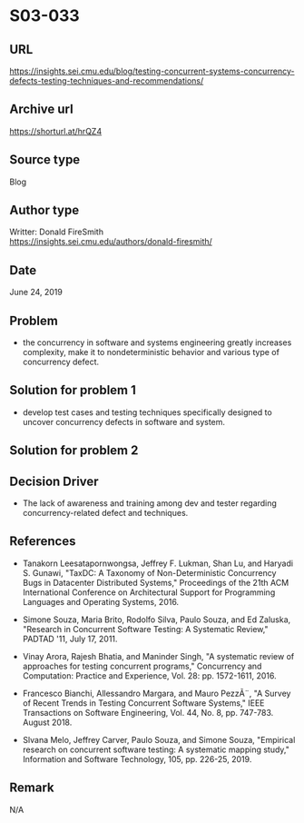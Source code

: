 # S03-033

## URL
https://insights.sei.cmu.edu/blog/testing-concurrent-systems-concurrency-defects-testing-techniques-and-recommendations/

## Archive url
https://shorturl.at/hrQZ4

## Source type
Blog


## Author type
Writter: Donald FireSmith  
https://insights.sei.cmu.edu/authors/donald-firesmith/


## Date
June 24, 2019


## Problem
- the concurrency in software and systems engineering greatly increases complexity, make it to nondeterministic behavior and various type of concurrency defect.


## Solution for problem 1
- develop test cases and testing techniques specifically designed to uncover concurrency defects in software and system.


## Solution for problem 2


## Decision Driver
- The lack of awareness and training among  dev and tester regarding concurrency-related defect and techniques.


## References 
- Tanakorn Leesatapornwongsa, Jeffrey F. Lukman, Shan Lu, and Haryadi S. Gunawi, "TaxDC: A Taxonomy of Non-Deterministic Concurrency Bugs in Datacenter Distributed Systems," Proceedings of the 21th ACM International Conference on Architectural Support for Programming Languages and Operating Systems, 2016.

- Simone Souza, Maria Brito, Rodolfo Silva, Paulo Souza, and Ed Zaluska, "Research in Concurrent Software Testing: A Systematic Review," PADTAD '11, July 17, 2011.

- Vinay Arora, Rajesh Bhatia, and Maninder Singh, "A systematic review of approaches for testing concurrent programs," Concurrency and Computation: Practice and Experience, Vol. 28: pp. 1572-1611, 2016.
- Francesco Bianchi, Allessandro Margara, and Mauro PezzÃ¨, "A Survey of Recent Trends in Testing Concurrent Software Systems," IEEE Transactions on Software Engineering, Vol. 44, No. 8, pp. 747-783. August 2018.

- Slvana Melo, Jeffrey Carver, Paulo Souza, and Simone Souza, "Empirical research on concurrent software testing: A systematic mapping study," Information and Software Technology, 105, pp. 226-25, 2019.

## Remark
N/A

